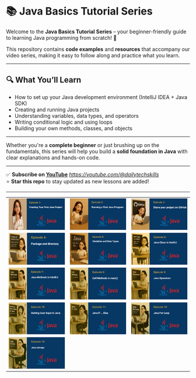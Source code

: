 # 📚 Java Basics Tutorial Series

Welcome to the **Java Basics Tutorial Series** – your beginner-friendly guide to learning Java programming from scratch! 🚀

This repository contains **code examples** and **resources** that accompany our video series, making it easy to follow along and practice what you learn.

---

## 🔍 What You’ll Learn

- How to set up your Java development environment (IntelliJ IDEA + Java SDK)
- Creating and running Java projects
- Understanding variables, data types, and operators
- Writing conditional logic and using loops
- Building your own methods, classes, and objects

---

Whether you're a **complete beginner** or just brushing up on the fundamentals, this series will help you build a **solid foundation in Java** with clear explanations and hands-on code.

---

✅ **Subscribe on [YouTube](#)** *https://youtube.com/@dailytechskills*  
⭐ **Star this repo** to stay updated as new lessons are added!

---

<table width="100%" style="table-layout: fixed; border-collapse: collapse;">
  <tr>
    <td align="center">
      <a href="https://youtu.be/-3eLvkO-N78">
        <img src="https://github.com/NoushinB/java_course/blob/master/src/main/resources/episods%20images/episod1.png?raw=true" width="300" alt="Episode 1"/>
      </a>
    </td>
    <td align="center">
      <a href="https://youtu.be/aTGHSAkkEqI">
        <img src="https://github.com/NoushinB/java_course/blob/master/src/main/resources/episods%20images/episod2.png?raw=true" width="300" alt="Episode 2"/>
      </a>
    </td>
    <td align="center">
      <a href="https://youtu.be/9xTrzoMvb-0">
        <img src="https://github.com/NoushinB/java_course/blob/master/src/main/resources/episods%20images/episod3.png?raw=true" width="300" alt="Episode 3"/>
      </a>
    </td>
  </tr>
  <tr>
    <td align="center">
      <a href="https://youtu.be/wGhdWNwEA-k">
        <img src="https://github.com/NoushinB/java_course/blob/master/src/main/resources/episods%20images/episod4.png?raw=true" width="300" alt="Episode 4"/>
      </a>
    </td>
    <td align="center">
      <a href="https://youtu.be/_ATvT3w3Kwo">
        <img src="https://github.com/NoushinB/java_course/blob/master/src/main/resources/episods%20images/episod5.png?raw=true" width="300" alt="Episode 5"/>
      </a>
    </td>
    <td align="center">
      <a href="https://youtu.be/b3R86O10rjc">
        <img src="https://github.com/NoushinB/java_course/blob/master/src/main/resources/episods%20images/episod6.png?raw=true" width="300" alt="Episode 6"/>
      </a>
    </td>
  </tr>
  <tr>
    <td align="center">
      <a href="https://youtu.be/ussBj4x8mwg">
        <img src="https://github.com/NoushinB/java_course/blob/master/src/main/resources/episods%20images/episod7.png?raw=true" width="300" alt="Episode 7"/>
      </a>
    </td>
    <td align="center">
      <a href="https://youtu.be/rqXWD0mnmaM">
        <img src="https://github.com/NoushinB/java_course/blob/master/src/main/resources/episods%20images/episod8.png?raw=true" width="300" alt="Episode 8"/>
      </a>
    </td>
    <td align="center">
      <a href="https://youtu.be/8_pzT4GClqU">
        <img src="https://github.com/NoushinB/java_course/blob/master/src/main/resources/episods%20images/episod9.png?raw=true" width="300" alt="Episode 9"/>
      </a></td>
  </tr>
   <tr>
    <td align="center">
      <a href="https://youtu.be/O1J_EisAS4w">
        <img src="https://github.com/NoushinB/java_course/blob/master/src/main/resources/episods%20images/episod10.png?raw=true" width="300" alt="Episode 10"/>
      </a>
    </td>
    <td align="center">
      <a href="https://youtu.be/r2PCUGYNdB8">
        <img src="https://github.com/NoushinB/java_course/blob/master/src/main/resources/episods%20images/episod11.png?raw=true" width="300" alt="Episode 11"/>
      </a>
    </td>
    <td align="center">
      <a href="https://youtu.be/PKFXEiHUiSo">
        <img src="https://github.com/NoushinB/java_course/blob/master/src/main/resources/episods%20images/episod12.png?raw=true" width="300" alt="Episode 12"/>
      </a>
     </td>
  </tr>
   </tr>
   <tr>
    <td align="center">
      <a href="https://youtu.be/l4npktC7Luo">
        <img src="https://github.com/NoushinB/java_course/blob/master/src/main/resources/episods%20images/episod13.png?raw=true" width="300" alt="Episode 13"/>
      </a>
    </td>
    <td ></td>
    <td ></td>
  </tr>
</table>





